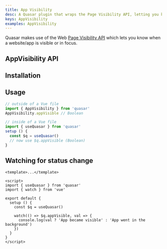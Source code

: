 ```yaml
---
title: App Visibility
desc: A Quasar plugin that wraps the Page Visibility API, letting you know when your app is visible or in focus.
keys: AppVisibility
examples: AppVisibility
---
```


Quasar makes use of the Web [Page Visibility API](https://developer.mozilla.org/en-US/docs/Web/API/Page_Visibility_API) which lets you know when a website/app is visible or in focus.

## AppVisibility API

<doc-api file="AppVisibility" />

## Installation

<doc-installation plugins="AppVisibility" scrollable />

## Usage

```js
// outside of a Vue file
import { AppVisibility } from 'quasar'
AppVisibility.appVisible // Boolean

// inside of a Vue file
import { useQuasar } from 'quasar'
setup () {
  const $q = useQuasar()
  // now use $q.appVisible (Boolean)
}
```

<doc-example title="AppVisibility" file="Basic" />

## Watching for status change

```vue
<template>...</template>

<script>
import { useQuasar } from 'quasar'
import { watch } from 'vue'

export default {
  setup () {
    const $q = useQuasar()

    watch(() => $q.appVisible, val => {
      console.log(val ? 'App became visible' : 'App went in the background')
    })
  }
}
</script>
```
